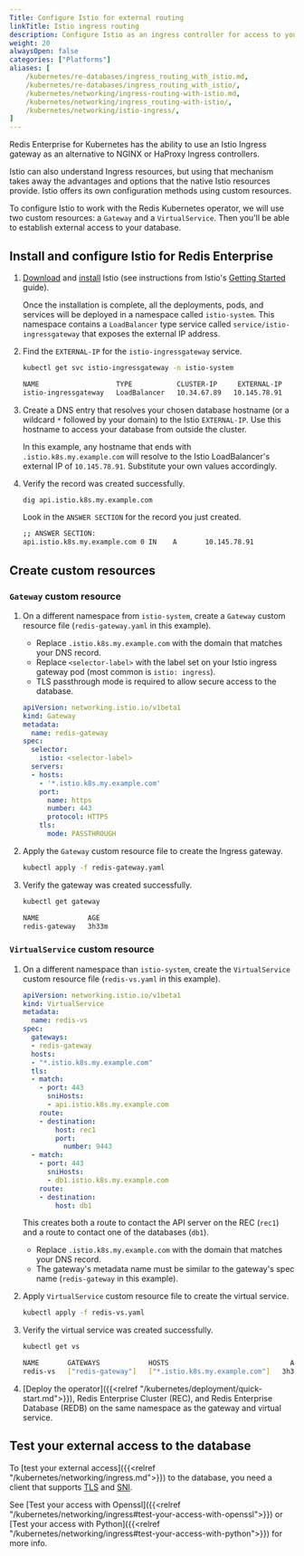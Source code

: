 ```yaml
---
Title: Configure Istio for external routing
linkTitle: Istio ingress routing
description: Configure Istio as an ingress controller for access to your Redis Enterprise databases from outside the Kubernetes cluster. 
weight: 20
alwaysOpen: false
categories: ["Platforms"]
aliases: [
    /kubernetes/re-databases/ingress_routing_with_istio.md,
    /kubernetes/re-databases/ingress_routing_with_istio/,
    /kubernetes/networking/ingress-routing-with-istio.md,
    /kubernetes/networking/ingress_routing-with-istio/,
    /kubernetes/networking/istio-ingress/,
]
---
```


Redis Enterprise for Kubernetes has the ability to use an Istio Ingress gateway as an alternative to NGINX or HaProxy Ingress controllers.

Istio can also understand Ingress resources, but using that mechanism takes away the advantages and options that the native Istio resources provide. Istio offers its own configuration methods using custom resources.

To configure Istio to work with the Redis Kubernetes operator, we will use two custom resources: a `Gateway` and a `VirtualService`. Then you'll be able to establish external access to your database.

## Install and configure Istio for Redis Enterprise

1. [Download](https://istio.io/latest/docs/setup/getting-started/) and [install](https://istio.io/latest/docs/setup/getting-started/) Istio (see instructions from Istio's [Getting Started](https://istio.io/latest/docs/setup/getting-started/) guide).

    Once the installation is complete, all the deployments, pods, and services will be deployed in a namespace called `istio-system`. This namespace contains a `LoadBalancer` type service called `service/istio-ingressgateway` that exposes the external IP address.

1. Find the `EXTERNAL-IP` for the `istio-ingressgateway` service.

    ```sh
    kubectl get svc istio-ingressgateway -n istio-system

    NAME                   TYPE           CLUSTER-IP     EXTERNAL-IP      PORT(S)                                                                      AGE
    istio-ingressgateway   LoadBalancer   10.34.67.89   10.145.78.91   15021:12345/TCP,80:67891/TCP,443:23456/TCP,31400:78901/TCP,15443:10112/TCP   3h8m
    ```

1. Create a DNS entry that resolves your chosen database hostname (or a wildcard `*` followed by your domain) to the Istio `EXTERNAL-IP`. Use this hostname to access your database from outside the cluster.

    In this example, any hostname that ends with `.istio.k8s.my.example.com` will resolve to the Istio LoadBalancer's external IP of `10.145.78.91`. Substitute your own values accordingly.

1. Verify the record was created successfully.

    ```sh
    dig api.istio.k8s.my.example.com
    ```

    Look in the `ANSWER SECTION` for the record you just created.

    ```sh
    ;; ANSWER SECTION:
    api.istio.k8s.my.example.com 0 IN    A       10.145.78.91
    ```

## Create custom resources

### `Gateway` custom resource

1. On a different namespace from `istio-system`, create a `Gateway` custom resource file (`redis-gateway.yaml` in this example).

    - Replace `.istio.k8s.my.example.com` with the domain that matches your DNS record.
    - Replace `<selector-label>` with the label set on your Istio ingress gateway pod (most common is `istio: ingress`).
    - TLS passthrough mode is required to allow secure access to the database.

    ```yaml
    apiVersion: networking.istio.io/v1beta1
    kind: Gateway
    metadata:
      name: redis-gateway
    spec:
      selector:
        istio: <selector-label>
      servers:
      - hosts:
        - '*.istio.k8s.my.example.com'
        port:
          name: https
          number: 443
          protocol: HTTPS
        tls:
          mode: PASSTHROUGH
    ```



1. Apply the `Gateway` custom resource file to create the Ingress gateway.

    ```sh
    kubectl apply -f redis-gateway.yaml
    ```

1. Verify the gateway was created successfully.

      ```sh
      kubectl get gateway

      NAME            AGE
      redis-gateway   3h33m
      ```

### `VirtualService` custom resource

1. On a different namespace than `istio-system`, create the `VirtualService` custom resource file (`redis-vs.yaml` in this example).

    ```yaml
    apiVersion: networking.istio.io/v1beta1
    kind: VirtualService
    metadata:
      name: redis-vs
    spec:
      gateways:
      - redis-gateway
      hosts:
      - "*.istio.k8s.my.example.com"
      tls:
      - match:
        - port: 443
          sniHosts:
          - api.istio.k8s.my.example.com
        route:
        - destination:
            host: rec1
            port:
              number: 9443
      - match:
        - port: 443
          sniHosts:
          - db1.istio.k8s.my.example.com
        route:
        - destination:
            host: db1
    ```

    This creates both a route to contact the API server on the REC (`rec1`) and a route to contact one of the databases (`db1`).

    - Replace `.istio.k8s.my.example.com` with the domain that matches your DNS record.
    - The gateway's metadata name must be similar to the gateway's spec name (`redis-gateway` in this example).
   
1. Apply `VirtualService` custom resource file to create the virtual service.

    ```sh
    kubectl apply -f redis-vs.yaml
    ```

1. Verify the virtual service was created successfully.

    ```sh
    kubectl get vs

    NAME       GATEWAYS            HOSTS                              AGE
    redis-vs   ["redis-gateway"]   ["*.istio.k8s.my.example.com"]   3h33m
    ```

1. [Deploy the operator]({{<relref "/kubernetes/deployment/quick-start.md">}}), Redis Enterprise Cluster (REC), and Redis Enterprise Database (REDB) on the same namespace as the gateway and virtual service.

## Test your external access to the database

To [test your external access]({{<relref "/kubernetes/networking/ingress.md">}}) to the database, you need a client that supports [TLS](https://en.wikipedia.org/wiki/Transport_Layer_Security) and [SNI](https://en.wikipedia.org/wiki/Server_Name_Indication).

See [Test your access with Openssl]({{<relref "/kubernetes/networking/ingress#test-your-access-with-openssl">}}) or [Test your access with Python]({{<relref "/kubernetes/networking/ingress#test-your-access-with-python">}}) for more info.
